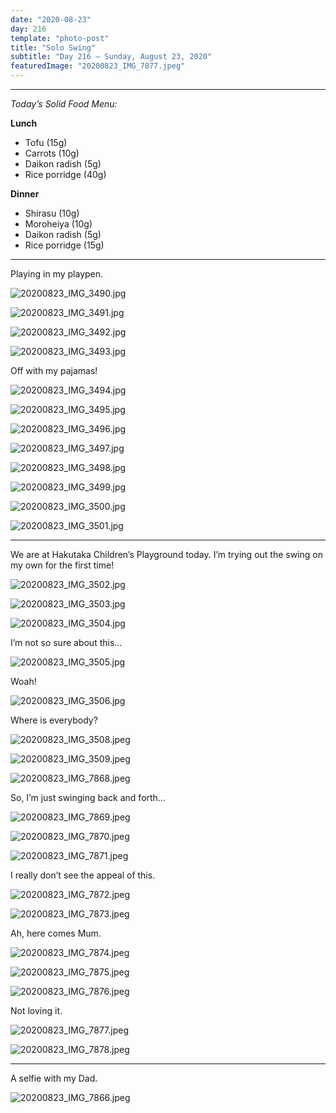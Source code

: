 ```yaml
---
date: "2020-08-23"
day: 216
template: "photo-post"
title: "Solo Swing"
subtitle: "Day 216 – Sunday, August 23, 2020"
featuredImage: "20200823_IMG_7877.jpeg"
---
```


<hr />

_Today’s Solid Food Menu:_

**Lunch**

- Tofu (15g)
- Carrots (10g)
- Daikon radish (5g)
- Rice porridge (40g)

**Dinner**

- Shirasu (10g)
- Moroheiya (10g)
- Daikon radish (5g)
- Rice porridge (15g)

<hr />

Playing in my playpen.

![20200823_IMG_3490.jpg](20200823_IMG_3490.jpg)

![20200823_IMG_3491.jpg](20200823_IMG_3491.jpg)

![20200823_IMG_3492.jpg](20200823_IMG_3492.jpg)

![20200823_IMG_3493.jpg](20200823_IMG_3493.jpg)

Off with my pajamas!

![20200823_IMG_3494.jpg](20200823_IMG_3494.jpg)

![20200823_IMG_3495.jpg](20200823_IMG_3495.jpg)

![20200823_IMG_3496.jpg](20200823_IMG_3496.jpg)

![20200823_IMG_3497.jpg](20200823_IMG_3497.jpg)

![20200823_IMG_3498.jpg](20200823_IMG_3498.jpg)

![20200823_IMG_3499.jpg](20200823_IMG_3499.jpg)

![20200823_IMG_3500.jpg](20200823_IMG_3500.jpg)

![20200823_IMG_3501.jpg](20200823_IMG_3501.jpg)

<hr />

We are at Hakutaka Children’s Playground today. I’m trying out the swing on my own for the first time!

![20200823_IMG_3502.jpg](20200823_IMG_3502.jpg)

![20200823_IMG_3503.jpg](20200823_IMG_3503.jpg)

![20200823_IMG_3504.jpg](20200823_IMG_3504.jpg)

I’m not so sure about this…

![20200823_IMG_3505.jpg](20200823_IMG_3505.jpg)

Woah!

![20200823_IMG_3506.jpg](20200823_IMG_3506.jpg)

Where is everybody?

![20200823_IMG_3508.jpeg](20200823_IMG_3508.jpeg)

![20200823_IMG_3509.jpeg](20200823_IMG_3509.jpeg)

![20200823_IMG_7868.jpeg](20200823_IMG_7868.jpeg)

So, I’m just swinging back and forth…

![20200823_IMG_7869.jpeg](20200823_IMG_7869.jpeg)

![20200823_IMG_7870.jpeg](20200823_IMG_7870.jpeg)

![20200823_IMG_7871.jpeg](20200823_IMG_7871.jpeg)

I really don’t see the appeal of this.

![20200823_IMG_7872.jpeg](20200823_IMG_7872.jpeg)

![20200823_IMG_7873.jpeg](20200823_IMG_7873.jpeg)

Ah, here comes Mum.

![20200823_IMG_7874.jpeg](20200823_IMG_7874.jpeg)

![20200823_IMG_7875.jpeg](20200823_IMG_7875.jpeg)

![20200823_IMG_7876.jpeg](20200823_IMG_7876.jpeg)

Not loving it.

![20200823_IMG_7877.jpeg](20200823_IMG_7877.jpeg)

![20200823_IMG_7878.jpeg](20200823_IMG_7878.jpeg)

<hr />

A selfie with my Dad.

![20200823_IMG_7866.jpeg](20200823_IMG_7866.jpeg)
